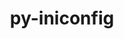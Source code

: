 ---
title: "py-iniconfig"
layout: cache
categories: [package, develop-2025-03-30]
meta: {"compilers": ["none"], "num_specs": 3, "num_specs_by_stack": {"e4s": 1, "e4s-oneapi": 1, "hep": 1, "root": 3}, "oss": ["ubuntu22.04"], "platforms": ["linux"], "stacks": ["e4s", "e4s-oneapi", "hep", "root"], "targets": ["x86_64_v3"], "versions": ["2.0.0"]}
spec_details: [{"compiler": "none", "hash": "cxakqsnlpulgovvtqzbxvyl4rmseirvz", "os": "ubuntu22.04", "platform": "linux", "size": "-", "stacks": ["hep", "root"], "target": "x86_64_v3", "variants": ["build_system=python_pip"], "versions": ["2.0.0"]}, {"compiler": "none", "hash": "jlldo23l7ggp6hrqukhadho2s3rap6id", "os": "ubuntu22.04", "platform": "linux", "size": "-", "stacks": ["e4s-oneapi", "root"], "target": "x86_64_v3", "variants": ["build_system=python_pip"], "versions": ["2.0.0"]}, {"compiler": "none", "hash": "nivrrsvop7imj7lwwy4voucaozkjxekt", "os": "ubuntu22.04", "platform": "linux", "size": "-", "stacks": ["e4s", "root"], "target": "x86_64_v3", "variants": ["build_system=python_pip"], "versions": ["2.0.0"]}]
---